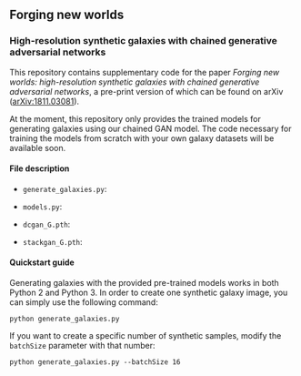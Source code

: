 ## Forging new worlds
### High-resolution synthetic galaxies with chained generative adversarial networks

This repository contains supplementary code for the paper _Forging new worlds: high-resolution synthetic galaxies with chained generative adversarial networks_, a pre-print version of which can be found on arXiv ([arXiv:1811.03081](https://arxiv.org/abs/1811.03081)).

At the moment, this repository only provides the trained models for generating galaxies using our chained GAN model. The code necessary for training the models from scratch with your own galaxy datasets will be available soon.

#### File description

* `generate_galaxies.py`:

* `models.py`:

* `dcgan_G.pth`:

* `stackgan_G.pth`:

#### Quickstart guide

Generating galaxies with the provided pre-trained models works in both Python 2 and Python 3. In order to create one synthetic galaxy image, you can simply use the following command:

```
python generate_galaxies.py
```

If you want to create a specific number of synthetic samples, modify the `batchSize` parameter with that number:

```
python generate_galaxies.py --batchSize 16
```
